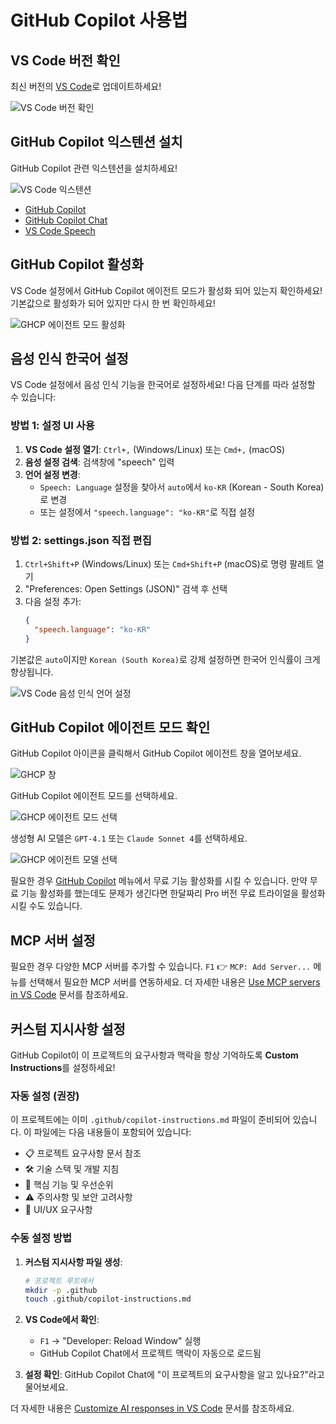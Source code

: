 # GitHub Copilot 사용법

## VS Code 버전 확인

최신 버전의 [VS Code](https://code.visualstudio.com/download)로 업데이트하세요!

![VS Code 버전 확인](./images/vscode-version.png)

## GitHub Copilot 익스텐션 설치

GitHub Copilot 관련 익스텐션을 설치하세요!

![VS Code 익스텐션](./images/vscode-extensions.png)

- [GitHub Copilot](https://marketplace.visualstudio.com/items?itemName=GitHub.copilot)
- [GitHub Copilot Chat](https://marketplace.visualstudio.com/items?itemName=GitHub.copilot-chat)
- [VS Code Speech](https://marketplace.visualstudio.com/items?itemName=ms-vscode.vscode-speech)

## GitHub Copilot 활성화

VS Code 설정에서 GitHub Copilot 에이전트 모드가 활성화 되어 있는지 확인하세요! 기본값으로 활성화가 되어 있지만 다시 한 번 확인하세요!

![GHCP 에이전트 모드 활성화](./images/vscode-ghcp-agent.png)

## 음성 인식 한국어 설정

VS Code 설정에서 음성 인식 기능을 한국어로 설정하세요! 다음 단계를 따라 설정할 수 있습니다:

### 방법 1: 설정 UI 사용
1. **VS Code 설정 열기**: `Ctrl+,` (Windows/Linux) 또는 `Cmd+,` (macOS)
2. **음성 설정 검색**: 검색창에 "speech" 입력
3. **언어 설정 변경**: 
   - `Speech: Language` 설정을 찾아서 `auto`에서 `ko-KR` (Korean - South Korea)로 변경
   - 또는 설정에서 `"speech.language": "ko-KR"`로 직접 설정

### 방법 2: settings.json 직접 편집
1. `Ctrl+Shift+P` (Windows/Linux) 또는 `Cmd+Shift+P` (macOS)로 명령 팔레트 열기
2. "Preferences: Open Settings (JSON)" 검색 후 선택
3. 다음 설정 추가:
   ```json
   {
     "speech.language": "ko-KR"
   }
   ```

기본값은 `auto`이지만 `Korean (South Korea)`로 강제 설정하면 한국어 인식률이 크게 향상됩니다.

![VS Code 음성 인식 언어 설정](./images/vscode-settings-voice.png)

## GitHub Copilot 에이전트 모드 확인

GitHub Copilot 아이콘을 클릭해서 GitHub Copilot 에이전트 창을 열어보세요.

![GHCP 창](./images/vscode-ghcp.png)

GitHub Copilot 에이전트 모드를 선택하세요.

![GHCP 에이전트 모드 선택](./images/vscode-ghcp-agent.png)

생성형 AI 모델은 `GPT-4.1` 또는 `Claude Sonnet 4`를 선택하세요.

![GHCP 에이전트 모델 선택](./images/vscode-ghcp-model.png)

필요한 경우 [GitHub Copilot](https://github.com/settings/copilot/features) 메뉴에서 무료 기능 활성화를 시킬 수 있습니다. 만약 무료 기능 활성화를 했는데도 문제가 생긴다면 한달짜리 Pro 버전 무료 트라이얼을 활성화 시킬 수도 있습니다.

## MCP 서버 설정

필요한 경우 다양한 MCP 서버를 추가할 수 있습니다. `F1` 👉 `MCP: Add Server...` 메뉴를 선택해서 필요한 MCP 서버를 연동하세요. 더 자세한 내용은 [Use MCP servers in VS Code](https://code.visualstudio.com/docs/copilot/chat/mcp-servers) 문서를 참조하세요.

## 커스텀 지시사항 설정

GitHub Copilot이 이 프로젝트의 요구사항과 맥락을 항상 기억하도록 **Custom Instructions**를 설정하세요!

### 자동 설정 (권장)
이 프로젝트에는 이미 `.github/copilot-instructions.md` 파일이 준비되어 있습니다. 이 파일에는 다음 내용들이 포함되어 있습니다:

- 📋 프로젝트 요구사항 문서 참조
- 🛠️ 기술 스택 및 개발 지침
- 🎯 핵심 기능 및 우선순위
- ⚠️ 주의사항 및 보안 고려사항
- 🎨 UI/UX 요구사항

### 수동 설정 방법
1. **커스텀 지시사항 파일 생성**:
   ```bash
   # 프로젝트 루트에서
   mkdir -p .github
   touch .github/copilot-instructions.md
   ```

2. **VS Code에서 확인**:
   - `F1` → "Developer: Reload Window" 실행
   - GitHub Copilot Chat에서 프로젝트 맥락이 자동으로 로드됨

3. **설정 확인**:
   GitHub Copilot Chat에 "이 프로젝트의 요구사항을 알고 있나요?"라고 물어보세요.

더 자세한 내용은 [Customize AI responses in VS Code](https://code.visualstudio.com/docs/copilot/copilot-customization) 문서를 참조하세요.
